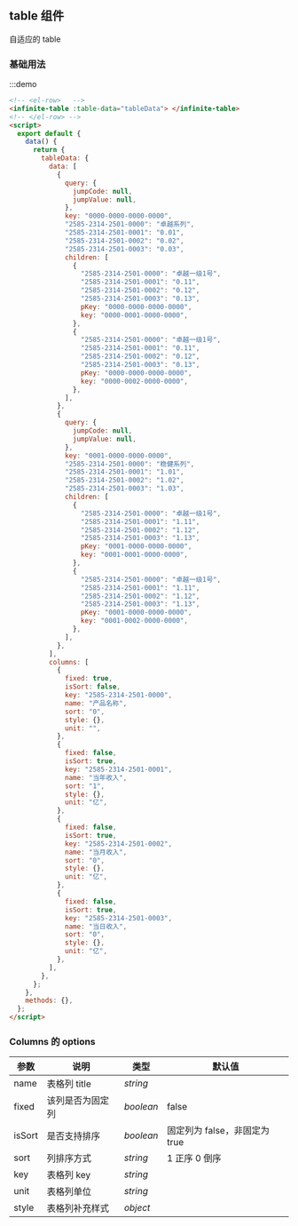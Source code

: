 ## table 组件

自适应的 table

### 基础用法

:::demo

```html
<!-- <el-row>   -->
<infinite-table :table-data="tableData"> </infinite-table>
<!-- </el-row> -->
<script>
  export default {
    data() {
      return {
        tableData: {
          data: [
            {
              query: {
                jumpCode: null,
                jumpValue: null,
              },
              key: "0000-0000-0000-0000",
              "2585-2314-2501-0000": "卓越系列",
              "2585-2314-2501-0001": "0.01",
              "2585-2314-2501-0002": "0.02",
              "2585-2314-2501-0003": "0.03",
              children: [
                {
                  "2585-2314-2501-0000": "卓越一级1号",
                  "2585-2314-2501-0001": "0.11",
                  "2585-2314-2501-0002": "0.12",
                  "2585-2314-2501-0003": "0.13",
                  pKey: "0000-0000-0000-0000",
                  key: "0000-0001-0000-0000",
                },
                {
                  "2585-2314-2501-0000": "卓越一级1号",
                  "2585-2314-2501-0001": "0.11",
                  "2585-2314-2501-0002": "0.12",
                  "2585-2314-2501-0003": "0.13",
                  pKey: "0000-0000-0000-0000",
                  key: "0000-0002-0000-0000",
                },
              ],
            },
            {
              query: {
                jumpCode: null,
                jumpValue: null,
              },
              key: "0001-0000-0000-0000",
              "2585-2314-2501-0000": "稳健系列",
              "2585-2314-2501-0001": "1.01",
              "2585-2314-2501-0002": "1.02",
              "2585-2314-2501-0003": "1.03",
              children: [
                {
                  "2585-2314-2501-0000": "卓越一级1号",
                  "2585-2314-2501-0001": "1.11",
                  "2585-2314-2501-0002": "1.12",
                  "2585-2314-2501-0003": "1.13",
                  pKey: "0001-0000-0000-0000",
                  key: "0001-0001-0000-0000",
                },
                {
                  "2585-2314-2501-0000": "卓越一级1号",
                  "2585-2314-2501-0001": "1.11",
                  "2585-2314-2501-0002": "1.12",
                  "2585-2314-2501-0003": "1.13",
                  pKey: "0001-0000-0000-0000",
                  key: "0001-0002-0000-0000",
                },
              ],
            },
          ],
          columns: [
            {
              fixed: true,
              isSort: false,
              key: "2585-2314-2501-0000",
              name: "产品名称",
              sort: "0",
              style: {},
              unit: "",
            },
            {
              fixed: false,
              isSort: true,
              key: "2585-2314-2501-0001",
              name: "当年收入",
              sort: "1",
              style: {},
              unit: "亿",
            },
            {
              fixed: false,
              isSort: true,
              key: "2585-2314-2501-0002",
              name: "当月收入",
              sort: "0",
              style: {},
              unit: "亿",
            },
            {
              fixed: false,
              isSort: true,
              key: "2585-2314-2501-0003",
              name: "当日收入",
              sort: "0",
              style: {},
              unit: "亿",
            },
          ],
        },
      };
    },
    methods: {},
  };
</script>
```

### Columns 的 options

| 参数   | 说明             | 类型      | 默认值                        |
| ------ | ---------------- | --------- | ----------------------------- |
| name   | 表格列 title     | _string_  |                               |
| fixed  | 该列是否为固定列 | _boolean_ | false                         |
| isSort | 是否支持排序     | _boolean_ | 固定列为 false，非固定为 true |
| sort   | 列排序方式       | _string_  | 1 正序 0 倒序                 |
| key    | 表格列 key       | _string_  |                               |
| unit   | 表格列单位       | _string_  |                               |
| style  | 表格列补充样式   | _object_  |                               |
